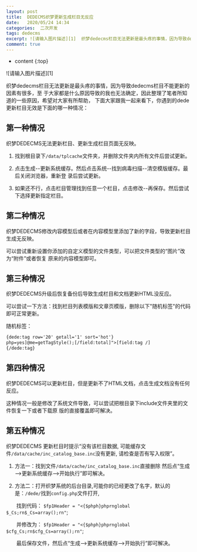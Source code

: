 ```yaml
---
layout: post
title:  DEDECMS织梦更新生成栏目无反应
date:   2020/05/24 14:34
categories:  二次开发
tags: dedecms 
excerpt: ![请输入图片描述][1]  织梦dedecms栏目无法更新是最头疼的事情，因为导致dedecms栏目不能更新的因素有很多，至 于大家都是什么原因导致的我也无法确定，因此整理了笔者所知道的一些原因，希望对大家有所帮助， 下面大家跟我一起来看下，你遇到的dede更新栏目无效是下面的哪一种情况：    ## 第一种情况    织梦DEDECMS无法更新栏目、更新生成栏目页面无反映。    1. 找到根
comment: true
---
```

* content
{:top}

<!--markdown-->![请输入图片描述][1]织梦dedecms栏目无法更新是最头疼的事情，因为导致dedecms栏目不能更新的因素有很多，至 于大家都是什么原因导致的我也无法确定，因此整理了笔者所知道的一些原因，希望对大家有所帮助， 下面大家跟我一起来看下，你遇到的dede更新栏目无效是下面的哪一种情况：## 第一种情况织梦DEDECMS无法更新栏目、更新生成栏目页面无反映。1. 找到根目录下`/data/tplcache`文件夹，并删除文件夹内所有文件后尝试更新。2. 点击生成--更新系统缓存。然后点击系统--找到病毒扫描--清空模版缓存。最后关闭浏览器，重新登 录后尝试更新。3. 如果还不行，点击栏目管理找到任意一个栏目，点击修改--再保存。然后尝试下选择更新指定栏目。## 第二种情况织梦DEDECMS修改内容模型后或者在内容模型里添加了新的字段，导致更新栏目生成无反映。可以尝试重新设置你添加的自定义模型的文件类型，可以把文件类型的“图片”改为“附件”或者恢复 原来的内容模型即可。## 第三种情况织梦DEDECMS升级后恢复备份后导致生成栏目和文档更新HTML没反应。可以尝试一下方法：找到栏目列表模版和文章页模版，删除以下"随机标签"的代码即可正常更新。随机标签：```html{dede:tag row='20' getall='1' sort='hot'}php=yes]@me=getTagStyle();[/field:total]">[field:tag /]{/dede:tag}```## 第四种情况织梦DEDECMS可以更新栏目，但是更新不了HTML文档，点击生成文档没有任何反应。这种情况一般是修改了系统文件导致，可以尝试把根目录下include文件夹里的文件恢复一下或者下载原 版的直接覆盖即可解决。## 第五种情况织梦DEDECMS 更新栏目时提示“没有该栏目数据, 可能缓存文件`/data/cache/inc_catalog_base.inc`没有更新, 请检查是否有写入权限”。1. 方法一：找到文件`/data/cache/inc_catalog_base.inc`直接删除 然后点“生成——>更新系统缓存——>开始执行”即可解决。2. 方法二：打开织梦系统的后台目录,可能你的已经更改了名字，默认的是：`/dede/`找到`config.php`文件打开,　　找到代码： `$fp1Header = "<{$phph}phprnglobal $_Cs;rn$_Cs=array();rn"`;　　并修改为： `$fp1Header = "<{$phph}phprnglobal $cfg_Cs;rn$cfg_Cs=array();rn"`;　　最后保存文件，然后点“生成-->更新系统缓存-->开始执行”即可解决。  [1]: http://pic1.codeinfo.top/typora/%E9%BB%98%E8%AE%A4%E6%96%87%E4%BB%B61590651068439.jpg
    